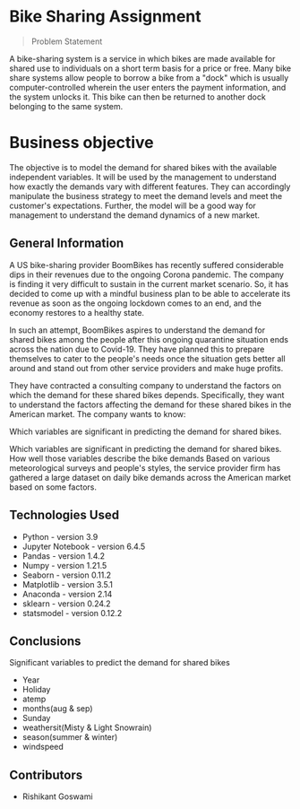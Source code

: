 # Bike Sharing Assignment
> Problem Statement

A bike-sharing system is a service in which bikes are made available for shared use to individuals on a short term basis for a price or free. Many bike share systems allow people to borrow a bike from a "dock" which is usually computer-controlled wherein the user enters the payment information, and the system unlocks it. This bike can then be returned to another dock belonging to the same system.

# Business objective
The objective is to model the demand for shared bikes with the available independent variables. It will be used by the management to understand how exactly the demands vary with different features. They can accordingly manipulate the business strategy to meet the demand levels and meet the customer's expectations. Further, the model will be a good way for management to understand the demand dynamics of a new market.

<!-- You can include any other section that is pertinent to your problem -->

## General Information
A US bike-sharing provider BoomBikes has recently suffered considerable dips in their revenues due to the ongoing Corona pandemic. The company is finding it very difficult to sustain in the current market scenario. So, it has decided to come up with a mindful business plan to be able to accelerate its revenue as soon as the ongoing lockdown comes to an end, and the economy restores to a healthy state. 


In such an attempt, BoomBikes aspires to understand the demand for shared bikes among the people after this ongoing quarantine situation ends across the nation due to Covid-19. They have planned this to prepare themselves to cater to the people's needs once the situation gets better all around and stand out from other service providers and make huge profits.


They have contracted a consulting company to understand the factors on which the demand for these shared bikes depends. Specifically, they want to understand the factors affecting the demand for these shared bikes in the American market. The company wants to know:

Which variables are significant in predicting the demand for shared bikes.

Which variables are significant in predicting the demand for shared bikes.
How well those variables describe the bike demands
Based on various meteorological surveys and people's styles, the service provider firm has gathered a large dataset on daily bike demands across the American market based on some factors. 

<!-- You don't have to answer all the questions - just the ones relevant to your project. -->


<!-- You don't have to answer all the questions - just the ones relevant to your project. -->


## Technologies Used
- Python - version 3.9
- Jupyter Notebook - version 6.4.5
- Pandas - version 1.4.2
- Numpy - version 1.21.5
- Seaborn - version 0.11.2
- Matplotlib - version 3.5.1
- Anaconda - version 2.14 
- sklearn - version 0.24.2
- statsmodel - version 0.12.2

<!-- As the libraries versions keep on changing, it is recommended to mention the version of library used in this project -->

## Conclusions
Significant variables to predict the demand for shared bikes

- Year
- Holiday
- atemp
- months(aug & sep)
- Sunday
- weathersit(Misty & Light Snowrain)
- season(summer & winter)
- windspeed

## Contributors
- Rishikant Goswami


<!-- Optional -->
<!-- ## License -->
<!-- This project is open source and available under the [... License](). -->

<!-- You don't have to include all sections - just the one's relevant to your project -->